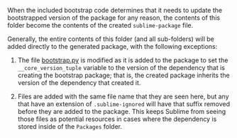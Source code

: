 When the included bootstrap code determines that it needs to update the
bootstrapped version of the package for any reason, the contents of this folder
become the contents of the created `sublime-package` file.

Generally, the entire contents of this folder (and all sub-folders) will be
added directly to the generated package, with the following exceptions:

 1. The file [bootstrap.py](bootstrap.py) is modified as it is added to the
    package to set the `__core_version_tuple` variable to the version of the
    dependency that is creating the bootstrap package; that is, the created
    package inherits the version of the dependency that created it.

 2. Files are added with the same file name that they are seen here, but any
    that have an extension of `.sublime-ignored` will have that suffix removed
    before they are added to the package. This keeps Sublime from seeing those
    files as potential resources in cases where the dependency is stored inside
    of the `Packages` folder.
